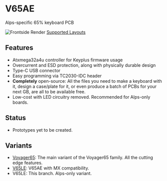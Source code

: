 # V65AE
Alps-specific 65% keyboard PCB

![Frontside Render](https://github.com/ai03-2725/Voyager65/blob/V65AE/Renders/Back.png)
[Supported Layouts](http://www.keyboard-layout-editor.com/#/gists/98784f0271c0b4e29edec77185eb883a)

## Features
* Atxmega32a4u controller for Keyplus firmware usage
* Overcurrent and ESD protection, along with physically durable design
* Type-C USB connector
* Easy programming via TC2030-IDC header
* **Completely** open-source: All the files you need to make a keyboard with it, design a case/plate for it, or even produce a batch of PCBs for your next GB, are all to be available free.
* Low-cost with LED circuitry removed. Recommended for Alps-only boards.

## Status
* Prototypes yet to be created.

## Variants
* [Voyager65](https://github.com/ai03-2725/Voyager65): The main variant of the Voyager65 family. All the cutting edge features.
* [V65LE](https://github.com/ai03-2725/Voyager65/tree/V65LE): V65AE with MX compatibility.
* V65LE: This branch. Alps-only variant.